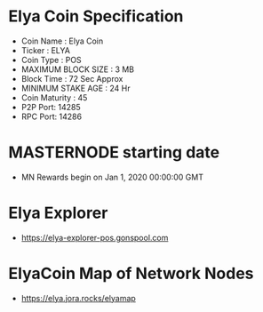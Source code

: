 # Elya Coin Specification
- Coin Name : Elya Coin
- Ticker : ELYA
- Coin Type : POS
- MAXIMUM BLOCK SIZE : 3 MB
- Block Time : 72 Sec Approx
- MINIMUM STAKE AGE : 24 Hr
- Coin Maturity : 45
- P2P Port: 14285
- RPC Port: 14286

# MASTERNODE starting date
- MN Rewards begin on Jan 1, 2020 00:00:00 GMT

# Elya Explorer
- https://elya-explorer-pos.gonspool.com

# ElyaCoin Map of Network Nodes
- https://elya.jora.rocks/elyamap
